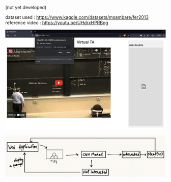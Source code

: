 (not yet developed)

dataset used : https://www.kaggle.com/datasets/msambare/fer2013
<br>
reference video : https://youtu.be/UHdrxHPRBng

![WebApp SS](https://github.com/Schefflera-Arboricola/Virtual-TA/blob/main/static/webApp%20ss.png)

![flow](https://github.com/Schefflera-Arboricola/Virtual-TA/blob/main/static/flow.png)
